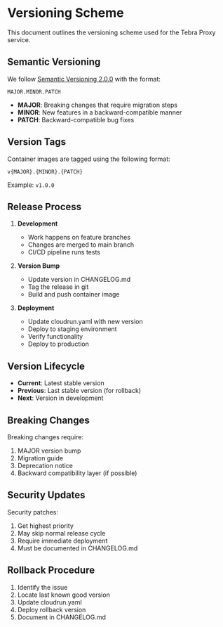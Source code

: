 # Versioning Scheme

This document outlines the versioning scheme used for the Tebra Proxy service.

## Semantic Versioning

We follow [Semantic Versioning 2.0.0](https://semver.org/spec/v2.0.0.html) with the format:

```
MAJOR.MINOR.PATCH
```

- **MAJOR**: Breaking changes that require migration steps
- **MINOR**: New features in a backward-compatible manner
- **PATCH**: Backward-compatible bug fixes

## Version Tags

Container images are tagged using the following format:
```
v{MAJOR}.{MINOR}.{PATCH}
```

Example: `v1.0.0`

## Release Process

1. **Development**
   - Work happens on feature branches
   - Changes are merged to main branch
   - CI/CD pipeline runs tests

2. **Version Bump**
   - Update version in CHANGELOG.md
   - Tag the release in git
   - Build and push container image

3. **Deployment**
   - Update cloudrun.yaml with new version
   - Deploy to staging environment
   - Verify functionality
   - Deploy to production

## Version Lifecycle

- **Current**: Latest stable version
- **Previous**: Last stable version (for rollback)
- **Next**: Version in development

## Breaking Changes

Breaking changes require:
1. MAJOR version bump
2. Migration guide
3. Deprecation notice
4. Backward compatibility layer (if possible)

## Security Updates

Security patches:
1. Get highest priority
2. May skip normal release cycle
3. Require immediate deployment
4. Must be documented in CHANGELOG.md

## Rollback Procedure

1. Identify the issue
2. Locate last known good version
3. Update cloudrun.yaml
4. Deploy rollback version
5. Document in CHANGELOG.md 